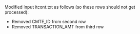 Modified Input itcont.txt as follows (so these rows should not get processed):
- Removed CMTE_ID from second row
- Removed TRANSACTION_AMT from third row

